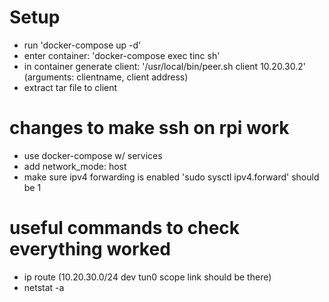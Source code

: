 # Setup

- run 'docker-compose up -d'
- enter container: 'docker-compose exec tinc sh'
- in container generate client: '/usr/local/bin/peer.sh client 10.20.30.2' (arguments: clientname, client address)
- extract tar file to client

# changes to make ssh on rpi work

- use docker-compose w/ services
- add network_mode: host
- make sure ipv4 forwarding is enabled 'sudo sysctl ipv4.forward' should be 1

# useful commands to check everything worked

- ip route (10.20.30.0/24 dev tun0 scope link should be there)
- netstat -a
